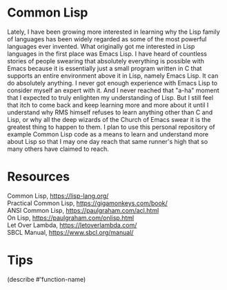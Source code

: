# Common Lisp
Lately, I have been growing more interested in learning why the Lisp family of languages has been widely regarded as some of the most powerful languages ever invented. What
originally got me interested in Lisp languages in the first place was Emacs Lisp. I have heard of countless stories of people swearing that absolutely everything is possible
with Emacs because it is essentially just a small program written in C that supports an entire environment above it in Lisp, namely Emacs Lisp. It can do absolutely anything.
I never got enough experience with Emacs Lisp to consider myself an expert with it. And I never reached that "a-ha" moment that I expected to truly enlighten my understanding
of Lisp. But I still feel that itch to come back and keep learning more and more about it until I understand why RMS himself refuses to learn anything other than C and Lisp,
or why all the deep wizards of the Church of Emacs swear it is the greatest thing to happen to them. I plan to use this personal repository of example Common Lisp code as a
means to learn and understand more about Lisp so that I may one day reach that same runner's high that so many others have claimed to reach.

# Resources
Common Lisp, https://lisp-lang.org/ \
Practical Common Lisp, https://gigamonkeys.com/book/ \
ANSI Common Lisp, https://paulgraham.com/acl.html \
On Lisp, https://paulgraham.com/onlisp.html \
Let Over Lambda, https://letoverlambda.com/ \
SBCL Manual, https://www.sbcl.org/manual/

# Tips
(describe #'function-name)
